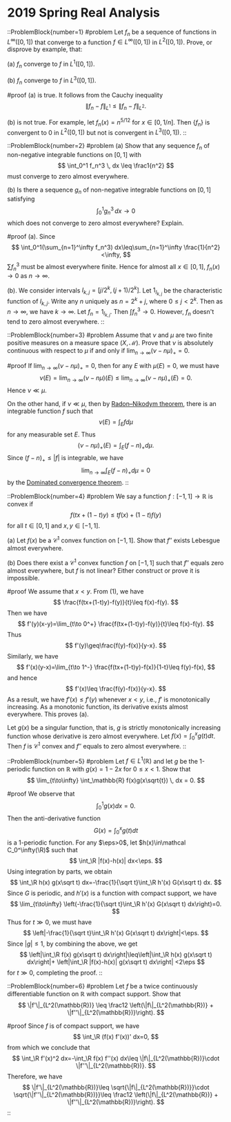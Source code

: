 # 2019 Spring Real Analysis

::ProblemBlock{number=1}
#problem
Let $f_n$ be a sequence of functions in $L^\infty([0,1])$ that converge to a function $f\in L^\infty([0,1])$ in $L^2([0,1])$. Prove, or disprove by example, that:

(a) $f_n$ converge to $f$ in $L^1([0,1])$.

(b) $f_n$ converge to $f$ in $L^3([0,1])$.

#proof
(a) is true. It follows from the Cauchy inequality
$$
\|f_n-f\|_{L^1}\leq \|f_n-f\|_{L^2}.
$$

(b) is not true. For example, let $f_n(x)=n^{5/12}$ for $x\in [0,1/n]$. Then $\{f_n\}$ is convergent to $0$ in $L^2([0,1])$ but not is convergent in $L^3([0,1])$.
::

::ProblemBlock{number=2}
#problem
(a) Show that any sequence $f_n$ of non-negative integrable functions on $[0,1]$ with
$$
\int_0^1 f_n^3 \, dx \leq \frac1{n^2}
$$
must converge to zero almost everywhere.

(b) Is there a sequence $g_n$ of non-negative integrable functions on $[0,1]$ satisfying
$$
\int_0^1 g_n^3 \, dx \to 0
$$
which does not converge to zero almost everywhere? Explain.

#proof
(a). Since
$$
\int_0^1(\sum_{n=1}^\infty f_n^3) dx\leq\sum_{n=1}^\infty \frac{1}{n^2}<\infty,
$$
$\sum f_n^3$ must be almost everywhere finite. Hence for almost all $x\in [0,1]$, $f_n(x)\to 0$ as $n\to\infty$.

(b). We consider intervals $I_{k,j}=[j/2^k, (j+1)/2^k]$. Let $1_{I_{k,j}}$ be the characteristic function of 
$I_{k,j}$. Write any $n$ uniquely as $n=2^k+j$, where $0\leq j< 2^k$. Then as $n\to\infty$, we have $k\to\infty$. Let $f_n = 1_{I_{k,j}}$. Then $\int f_n^3\to 0$. However, $f_n$ doesn't tend to zero almost everywhere. 
::

::ProblemBlock{number=3}
#problem
Assume that $\nu$ and $\mu$ are two finite positive measures on a measure space $(X,\mathcal M)$. Prove that $\nu$ is absolutely continuous with respect to $\mu$ if and only if $\lim_{n\to\infty} (\nu-n\mu)_+=0$.

#proof
If $\lim_{n\to\infty} (\nu-n\mu)_+=0$, then for any $E$ with $\mu(E)=0$, we must have 
$$
\nu(E)=\lim_{n\to\infty} (\nu-n\mu)(E)\leq \lim_{n\to\infty} (\nu-n\mu)_+(E)=0.
$$
Hence $\nu\ll \mu$.

On the other hand, if $\nu\ll \mu$, then by [Radon–Nikodym theorem](https://en.wikipedia.org/wiki/Radon–Nikodym_theorem), there is an integrable function $f$ such that 
$$
\nu(E)=\int_E fd\mu
$$
for any measurable set $E$. Thus 
$$
(\nu-n\mu)_+(E)=\int_E (f-n)_+d\mu.
$$
Since $(f-n)_+\leq|f|$ is integrable, we have 
$$
\lim_{n\to\infty} \int_E (f-n)_+d\mu=0
$$
by the [Dominated convergence theorem](https://en.wikipedia.org/wiki/Dominated_convergence_theorem).
::

::ProblemBlock{number=4}
#problem
We say a function $f:[-1,1]\to \mathbb{R}$ is convex if
$$
f(tx+(1-t)y) \leq tf(x) + (1-t)f(y)\tag{1}
$$
for all $t\in[0,1]$ and $x,y\in [-1,1]$.

(a) Let $f(x)$ be a $\mathcal C^1$ convex function on $[-1,1]$. Show that $f''$ exists Lebesgue almost everywhere.

(b) Does there exist a $\mathcal C^1$ convex function $f$ on $[-1,1]$ such that $f''$ equals zero almost everywhere, but $f$ is not linear? Either construct or prove it is impossible.

#proof
We assume that $x<y$. From (1), we have 
$$
\frac{f(tx+(1-t)y)-f(y)}{t}\leq f(x)-f(y).
$$
Then we have 
$$
f'(y)(x-y)=\lim_{t\to 0^+} \frac{f(tx+(1-t)y)-f(y)}{t}\leq f(x)-f(y).
$$
Thus 
$$
f'(y)\geq\frac{f(y)-f(x)}{y-x}.
$$
Similarly, we have
$$
f'(x)(y-x)=\lim_{t\to 1^-} \frac{f(tx+(1-t)y)-f(x)}{1-t}\leq f(y)-f(x),
$$
and hence 
$$
f'(x)\leq \frac{f(y)-f(x)}{y-x}.
$$
As a result, we have $f'(x)\leq f'(y)$ whenever $x<y$, i.e., $f'$ is monotonically increasing. As a monotonic function, its derivative exists almost everywhere. This proves (a).

Let $g(x)$ be a singular function, that is, $g$ is strictly monotonically increasing function whose derivative 
is zero almost everywhere. Let $f(x)=\int_0^x g(t) dt$. Then $f$ is $\mathcal C^1$ convex and $f''$ equals 
to zero almost everywhere. 
::

::ProblemBlock{number=5}
#problem
Let $f\in L^1(\mathbb{R})$ and let $g$ be the 1-periodic function on $\mathbb{R}$ with $g(x) = 1-2x$ for $0\leq x<1$. Show that
$$
\lim_{t\to\infty} \int_\mathbb{R} f(x)g(x\sqrt{t}) \, dx = 0.
$$

#proof
We observe that 
$$
\int_0^1 g(x) dx=0.
$$
Then the anti-derivative function 
$$
G(x)=\int_0^x g(t) dt
$$
is a $1$-periodic function. For any $\eps>0$, let $h(x)\in\mathcal C_0^\infty(\R)$ such that 
$$
\int_\R |f(x)-h(x)| dx<\eps.
$$
Using integration by parts, we obtain
$$
\int_\R h(x) g(x\sqrt t) dx=-\frac{1}{\sqrt t}\int_\R h'(x) G(x\sqrt t) dx.
$$
Since $G$ is periodic, and $h'(x)$ is a function with compact support, we have
$$
\lim_{t\to\infty} \left(-\frac{1}{\sqrt t}\int_\R h'(x) G(x\sqrt t) dx\right)=0.
$$
Thus for $t\gg 0$, we must have 
$$
\left|-\frac{1}{\sqrt t}\int_\R h'(x) G(x\sqrt t) dx\right|<\eps.
$$
Since $|g|\leq 1$, by combining the above, we get 
$$
\left|\int_\R f(x) g(x\sqrt t) dx\right|\leq\left|\int_\R h(x) g(x\sqrt t) dx\right|+
\left|\int_\R |f(x)-h(x)| g(x\sqrt t) dx\right| <2\eps
$$
for $t\gg 0$, completing the proof.
::

::ProblemBlock{number=6}
#problem
Let $f$ be a twice continuously differentiable function on $\mathbb{R}$ with compact support. Show that
$$
\|f'\|_{L^2(\mathbb{R})} \leq \frac12 \left(\|f\|_{L^2(\mathbb{R})} + \|f''\|_{L^2(\mathbb{R})}\right).
$$

#proof
Since $f$ is of compact support, we have 
$$
\int_\R (f(x) f'(x))' dx=0,
$$
from which we conclude that 
$$
\int_\R f'(x)^2 dx=-\int_\R f(x) f''(x) dx\leq \|f\|_{L^2(\mathbb{R})}\cdot \|f''\|_{L^2(\mathbb{R})}.
$$
Therefore, we have 
$$
\|f'\|_{L^2(\mathbb{R})}\leq \sqrt{\|f\|_{L^2(\mathbb{R})}}\cdot
\sqrt{\|f''\|_{L^2(\mathbb{R})}}\leq \frac12 \left(\|f\|_{L^2(\mathbb{R})} + \|f''\|_{L^2(\mathbb{R})}\right).
$$
::